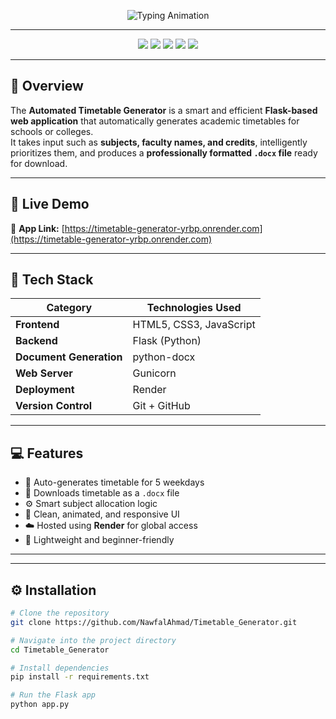 <!-- 🌀 Animated Header -->
<p align="center">
  <img src="https://readme-typing-svg.herokuapp.com?font=Fira+Code&size=28&duration=3000&pause=1000&color=00C0FF&center=true&vCenter=true&width=700&lines=🧠+Automated+Timetable+Generator;⚡+Smart+Flask+Web+App;📅+Generate+Your+College+Timetable+Automatically!" alt="Typing Animation" />
</p>

---

<!-- ✨ Gradient Badges -->
<p align="center">
  <img src="https://img.shields.io/badge/Made%20With-Python%203.13-blue?style=for-the-badge&logo=python&logoColor=white" />
  <img src="https://img.shields.io/badge/Framework-Flask-black?style=for-the-badge&logo=flask&logoColor=white" />
  <img src="https://img.shields.io/badge/Deployed%20On-Render-46E3B7?style=for-the-badge&logo=render&logoColor=white" />
  <img src="https://img.shields.io/badge/Document%20Output-DOCX-green?style=for-the-badge&logo=microsoft-word&logoColor=white" />
  <img src="https://img.shields.io/badge/Server-Gunicorn-darkgreen?style=for-the-badge&logo=linux&logoColor=white" />
</p>

---

## 🌟 Overview

The **Automated Timetable Generator** is a smart and efficient **Flask-based web application** that automatically generates academic timetables for schools or colleges.  
It takes input such as **subjects, faculty names, and credits**, intelligently prioritizes them, and produces a **professionally formatted `.docx` file** ready for download.

---

## 🚀 Live Demo

🔗 **App Link:** [https://timetable-generator-yrbp.onrender.com](https://timetable-generator-yrbp.onrender.com)

---

## 🧰 Tech Stack

| Category | Technologies Used |
|-----------|------------------|
| **Frontend** | HTML5, CSS3, JavaScript |
| **Backend** | Flask (Python) |
| **Document Generation** | python-docx |
| **Web Server** | Gunicorn |
| **Deployment** | Render |
| **Version Control** | Git + GitHub |

---

## 💻 Features

- 🧠 Auto-generates timetable for 5 weekdays  
- 📑 Downloads timetable as a `.docx` file  
- ⚙️ Smart subject allocation logic  
- 🎨 Clean, animated, and responsive UI  
- ☁️ Hosted using **Render** for global access  
- 🧾 Lightweight and beginner-friendly  

---


---

## ⚙️ Installation

```bash
# Clone the repository
git clone https://github.com/NawfalAhmad/Timetable_Generator.git

# Navigate into the project directory
cd Timetable_Generator

# Install dependencies
pip install -r requirements.txt

# Run the Flask app
python app.py

